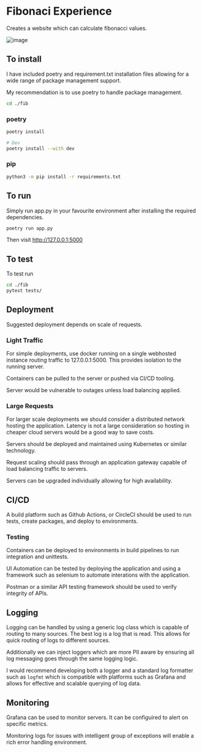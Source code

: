 # Fibonaci Experience

Creates a website which can calculate fibonacci values.

![image](https://github.com/mustardjelly/fib/assets/32181718/12b14078-ed62-4691-8cc2-caa1deba1f22)


## To install

I have included poetry and requirement.txt installation files allowing for a
wide range of package management support.

My recommendation is to use poetry to handle package management.

```bash
cd ./fib
```

### poetry

```bash
poetry install

# Dev
poetry install --with dev
```

### pip

```bash
python3 -m pip install -r requirements.txt
```

## To run

Simply run app.py in your favourite environment after installing the required
dependencies.

```bash
poetry run app.py
```
Then visit http://127.0.0.1:5000

## To test

To test run 
```bash
cd ./fib
pytest tests/
```

## Deployment

Suggested deployment depends on scale of requests.

### Light Traffic

For simple deployments, use docker running on a single webhosted instance routing
traffic to 127.0.0.1:5000. This provides isolation to the running server.

Containers can be pulled to the server or pushed via CI/CD tooling.

Server would be vulnerable to outages unless load balancing
applied.

### Large Requests

For larger scale deployments we should consider a distributed network hosting
the application. Latency is not a large consideration so hosting in cheaper 
cloud servers would be a good way to save costs.

Servers should be deployed and maintained using Kubernetes or similar 
technology.

Request scaling should pass through an application gateway capable of load
balancing traffic to servers.

Servers can be upgraded individually allowing for high availability.

## CI/CD

A build platform such as Github Actions, or CircleCI should be used to run 
tests, create packages, and deploy to environments.

### Testing

Containers can be deployed to environments in build pipelines to run
integration and unittests.

UI Automation can be tested by deploying the application and using a framework
such as selenium to automate interations with the application.

Postman or a similar API testing framework should be used to verify integrity
of APIs.

## Logging

Logging can be handled by using a generic log class which is capable of routing
to many sources. The best log is a log that is read. This allows for quick
routing of logs to different sources.

Additionally we can inject loggers which are more PII aware by ensuring all log
messaging goes through the same logging logic.

I would recommend developing both a logger and a standard log formatter such as
`logfmt` which is compatible with platforms such as Grafana and allows for 
effective and scalable querying of log data.

## Monitoring

Grafana can be used to monitor servers. It can be configuired to alert on
specific metrics.

Monitoring logs for issues with intelligent group of exceptions will enable a
rich error handling environment.
